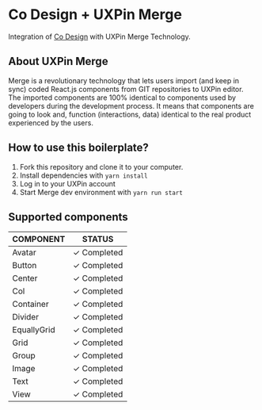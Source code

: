 # Co Design + UXPin Merge

Integration of [Co Design](https://github.com/cobaltinc/co-design) with UXPin Merge Technology.

## About UXPin Merge

Merge is a revolutionary technology that lets users import (and keep in sync) coded React.js components from GIT repositories to UXPin editor.
The imported components are 100% identical to components used by developers during the development process.
It means that components are going to look and, function (interactions, data) identical to the real product experienced by the users.

## How to use this boilerplate?

1. Fork this repository and clone it to your computer.
2. Install dependencies with `yarn install`
3. Log in to your UXPin account
4. Start Merge dev environment with `yarn run start`

## Supported components

| COMPONENT                | STATUS         |
| ------------------------ | -------------- |
| Avatar                   | ✓ Completed    |
| Button                   | ✓ Completed    |
| Center                   | ✓ Completed    |
| Col                      | ✓ Completed    |
| Container                | ✓ Completed    |
| Divider                  | ✓ Completed    |
| EquallyGrid              | ✓ Completed    |
| Grid                     | ✓ Completed    |
| Group                    | ✓ Completed    |
| Image                    | ✓ Completed    |
| Text                     | ✓ Completed    |
| View                     | ✓ Completed    |
